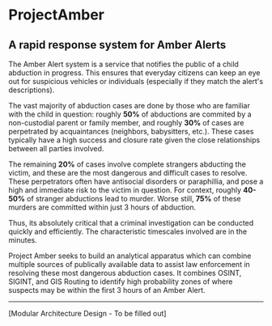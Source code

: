 # ProjectAmber
## A rapid response system for Amber Alerts

The Amber Alert system is a service that notifies the public of a child abduction in progress. This ensures that everyday citizens can keep an eye out for suspicious vehicles or individuals (especially if they match the alert's descriptions). 

The vast majority of abduction cases are done by those who are familiar with the child in question: roughly **50%** of abductions are commited by a non-custodial parent or family member, and roughly **30%** of cases are perpetrated by acquaintances (neighbors, babysitters, etc.). These cases typically have a high success and closure rate given the close relationships between all parties involved.


The remaining **20%** of cases involve complete strangers abducting the victim, and these are the most dangerous and difficult cases to resolve. These perpetrators often have antisocial disorders or paraphillia, and pose a high and immediate risk to the victim in question.  For context, roughly **40-50%** of stranger abductions lead to murder. Worse still, **75%** of these murders are committed within just 3 hours of abduction. 


Thus, its absolutely critical that a criminal investigation can be conducted quickly and efficiently. The characteristic timescales involved are in the minutes. 



Project Amber seeks to build an analytical apparatus which can combine multiple sources of publically available data to assist law enforcement in resolving these most dangerous abduction cases. It combines OSINT, SIGINT, and GIS Routing to identify high probability zones of where suspects may be within the first 3 hours of an Amber Alert. 


----------------------------------------------------------

[Modular Architecture Design - To be filled out]



